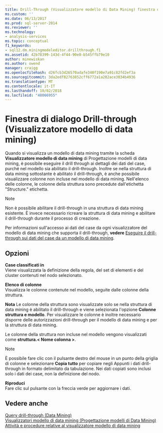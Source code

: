 ```yaml
---
title: Drill-Through (Visualizzatore modello di Data Mining) finestra di dialogo | Microsoft Docs
ms.custom: ''
ms.date: 06/13/2017
ms.prod: sql-server-2014
ms.reviewer: ''
ms.technology:
- analysis-services
ms.topic: conceptual
f1_keywords:
- sql12.dm.miningmodeleditor.drillthrough.f1
ms.assetid: 42b78399-143d-4f44-90e0-b545ffb79e10
author: minewiskan
ms.author: owend
manager: craigg
ms.openlocfilehash: d26fcb3d26570adafe340f190e7a91c82fd2ef3a
ms.sourcegitcommit: 3da2edf82763852cff6772a1a282ace3034b4936
ms.translationtype: MT
ms.contentlocale: it-IT
ms.lasthandoff: 10/02/2018
ms.locfileid: "48066955"
---
```

# <a name="drill-through-dialog-box-mining-model-viewer"></a>Finestra di dialogo Drill-through (Visualizzatore modello di data mining)
  Quando si visualizza un modello di data mining tramite la scheda **Visualizzatore modello di data mining** di Progettazione modelli di data mining, è possibile eseguire il drill through ai dettagli dei dati del case, purché nel modello sia abilitato il drill-through. Inoltre se nella struttura di data mining sottostante è abilitato il drill-through, è anche possibile visualizzare colonne non incluse nel modello di data mining. Nell'elenco delle colonne, le colonne della struttura sono precedute dall'etichetta "Structure." etichetta.  
  
> [!NOTE]  
>  Non è possibile abilitare il drill-through in una struttura di data mining esistente. È invece necessario ricreare la struttura di data mining e abilitare il drill-through durante il processo di creazione.  
  
 Per informazioni sull'accesso ai dati del case da ogni visualizzatore del modello di data mining che supporta il drill-through, **vedere** [Eseguire il drill-through sui dati del case da un modello di data mining](data-mining/drill-through-to-case-data-from-a-mining-model.md).  
  
## <a name="options"></a>Opzioni  
 **Case classificati in**  
 Viene visualizzata la definizione della regola, del set di elementi e del cluster contenuti nel nodo selezionato.  
  
 **Elenco di colonne**  
 Visualizza le colonne contenute nel modello, seguite dalle colonne della struttura.  
  
 **Nota** Le colonne della struttura sono visualizzate solo se nella struttura di data mining è abilitato il drill-through e viene selezionata l'opzione **Colonne struttura e modello**. Per visualizzare le colonne è inoltre necessario disporre delle autorizzazioni drill-through per il modello di data mining e per la struttura di data mining.  
  
 Le colonne della struttura non incluse nel modello vengono visualizzati come **struttura.\< Nome colonna >**.  
  
> [!NOTE]  
>  È possibile fare clic con il pulsante destro del mouse in un punto della griglia di colonne e selezionare **Copia tutto** per copiare negli Appunti i dati drill-through in formato delimitato da tabulazione. Nei dati copiati sono inclusi solo i dati dei case, non la definizione del nodo.  
  
 **Riproduci**  
 Fare clic sul pulsante con la freccia verde per aggiornare i dati.  
  
## <a name="see-also"></a>Vedere anche  
 [Query drill-through &#40;Data Mining&#41;](data-mining/drillthrough-queries-data-mining.md)   
 [Visualizzatori modello di data mining &#40;Progettazione modelli di Data Mining&#41;](mining-model-viewers-data-mining-model-designer.md)   
 [Attività e procedure relative al visualizzatore modello di data mining](data-mining/mining-model-viewer-tasks-and-how-tos.md)  
  
  
